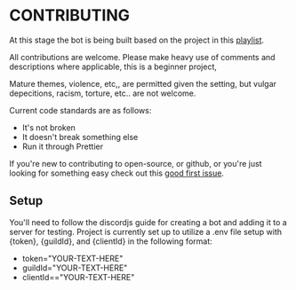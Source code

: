 # CONTRIBUTING

At this stage the bot is being built based on the project in this [playlist](https://www.youtube.com/playlist?list=PLv0io0WjFNn9LDsv1W4fOWygNFzY342Jm).


All contributions are welcome. Please make heavy use of comments and descriptions where applicable, this is a beginner project,

Mature themes, violence, etc,, are permitted given the setting, but vulgar depecitions, racism, torture, etc.. are not welcome.

Current code standards are as follows:

- It's not broken
- It doesn't break something else
- Run it through Prettier

If you're new to contributing to open-source, or github, or you're just looking for something easy check out this [good first issue](https://github.com/scriptGenie/ILiveInABunker/issues/1).


## Setup

You'll need to follow the discordjs guide for creating a bot and adding it to a server for testing. Project is currently set up to utilize a .env file setup with {token}, {guildId}, and {clientId} in the following format:

- token="YOUR-TEXT-HERE"
- guildId="YOUR-TEXT-HERE"
- clientId=="YOUR-TEXT-HERE"
